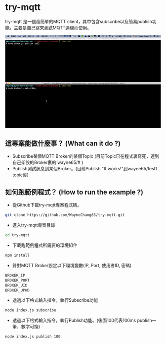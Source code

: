 # try-mqtt

try-mqtt 是一個超簡單的MQTT client，其中包含subscribe以及簡易publish功能。主要是自己寫來測試MQTT連線而使用。  

![image](https://raw.githubusercontent.com/WayneChang65/try-mqtt/master/images/mqtt_main.gif)  

## 這專案能做什麼事？ (What can it do ?)

* Subscribe某個MQTT Broker的某個Topic (目前Topic已在程式裏寫死，連到自己架設的Broker裏的 wayne65/# )
* Publish測試訊息到某個Broker。(目前Publish "It works!"到wayne65/test1 topic裏)

## 如何跑範例程式？ (How to run the example ?)

* 從Github下載try-mqtt專案程式碼。  

```bash
git clone https://github.com/WayneChang65/try-mqtt.git
```

* 進入try-mqtt專案目錄  

```bash
cd try-mqtt
```

* 下載跑範例程式所需要的環境組件  

```bash
npm install
```

* 針對MQTT Broker設定以下環境變數(IP, Port, 使用者ID, 密碼)
```
BROKER_IP
BROKER_PORT
BROKER_UID
BROKER_UPWD
```

* 透過以下格式輸入指令，執行Subscribe功能

```bash
node index.js subscribe
```

* 透過以下格式輸入指令，執行Publish功能。(後面100代表100ms publish一筆，數字可換)

```bash
node index.js publish 100
```
